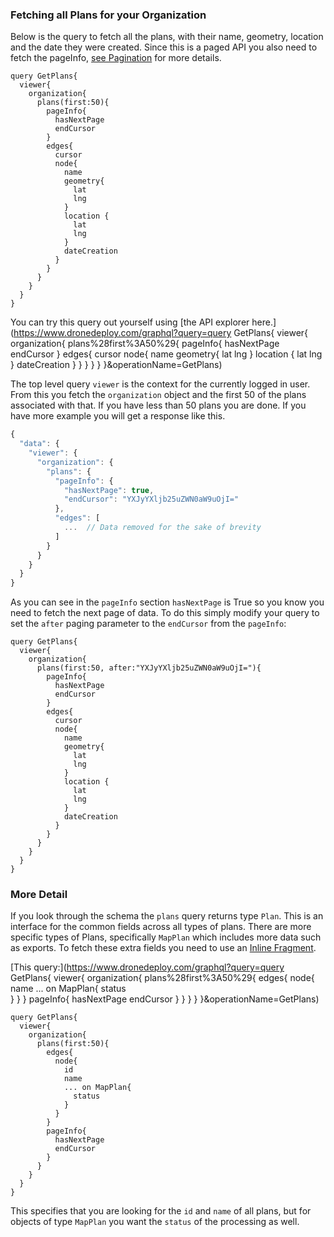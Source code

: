 ### Fetching all Plans for your Organization

Below is the query to fetch all the plans, with their name, geometry, location and the date they were created. Since this is a paged API you also need to fetch the pageInfo, [see Pagination](/introduction/pagination.md) for more details.

```
query GetPlans{
  viewer{
    organization{
      plans(first:50){
        pageInfo{
          hasNextPage
          endCursor
        }
        edges{
          cursor
          node{
            name
            geometry{
              lat
              lng
            }
            location {
              lat
              lng
            }
            dateCreation
          }
        }
      }
    }
  }
}
```

You can try this query out yourself using [the API explorer here.](https://www.dronedeploy.com/graphql?query=query GetPlans{
  viewer{
    organization{
      plans%28first%3A50%29{
        pageInfo{
          hasNextPage
          endCursor
        }
        edges{
          cursor
          node{
            name
            geometry{
              lat
              lng
            }
            location {
              lat
              lng
            }
            dateCreation
          }
        }
      }
    }
  }
}&operationName=GetPlans)

The top level query `viewer` is the context for the currently logged in user. From this you fetch the `organization` object and the first 50 of the plans associated with that. If you have less than 50 plans you are done. If you have more example you will get a response like this.

```js
{
  "data": {
    "viewer": {
      "organization": {
        "plans": {
          "pageInfo": {
            "hasNextPage": true,
            "endCursor": "YXJyYXljb25uZWN0aW9uOjI="
          },
          "edges": [
            ...  // Data removed for the sake of brevity
          ]
        }
      }
    }
  }
}
```

As you can see in the `pageInfo` section `hasNextPage` is True so you know you need to fetch the next page of data. To do this simply modify your query to set the `after` paging parameter to the `endCursor` from the `pageInfo`:

```
query GetPlans{
  viewer{
    organization{
      plans(first:50, after:"YXJyYXljb25uZWN0aW9uOjI="){
        pageInfo{
          hasNextPage
          endCursor
        }
        edges{
          cursor
          node{
            name
            geometry{
              lat
              lng
            }
            location {
              lat
              lng
            }
            dateCreation
          }
        }
      }
    }
  }
}
```

### More Detail

If you look through the schema the `plans` query returns type `Plan`. This is an interface for the common fields across all types of plans. There are more specific types of Plans, specifically `MapPlan` which includes more data such as exports. To fetch these extra fields you need to use an [Inline Fragment](http://facebook.github.io/graphql/October2016/#sec-Inline-Fragments).

[This query:](https://www.dronedeploy.com/graphql?query=query GetPlans{
  viewer{
    organization{
      plans%28first%3A50%29{
        edges{
          node{
            name
            ... on MapPlan{
							status              
            }
          }
        }
        pageInfo{
          hasNextPage
          endCursor
        }
      }
    }
  }
}&operationName=GetPlans)

```
query GetPlans{
  viewer{
    organization{
      plans(first:50){
        edges{
          node{
            id
            name
            ... on MapPlan{
              status              
            }
          }
        }
        pageInfo{
          hasNextPage
          endCursor
        }
      }
    }
  }
}
```

This specifies that you are looking for the `id` and `name` of all plans, but for objects of type `MapPlan` you want the `status` of the processing as well.



